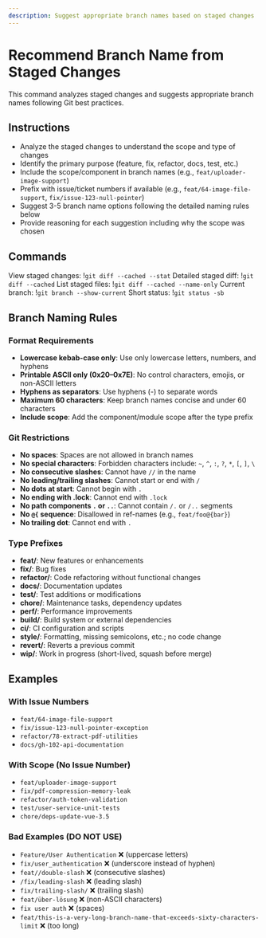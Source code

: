 ```yaml
---
description: Suggest appropriate branch names based on staged changes
---
```


# Recommend Branch Name from Staged Changes

This command analyzes staged changes and suggests appropriate branch names following Git best practices.

## Instructions

- Analyze the staged changes to understand the scope and type of changes
- Identify the primary purpose (feature, fix, refactor, docs, test, etc.)
- Include the scope/component in branch names (e.g., `feat/uploader-image-support`)
- Prefix with issue/ticket numbers if available (e.g., `feat/64-image-file-support`, `fix/issue-123-null-pointer`)
- Suggest 3-5 branch name options following the detailed naming rules below
- Provide reasoning for each suggestion including why the scope was chosen

## Commands

View staged changes: !`git diff --cached --stat`
Detailed staged diff: !`git diff --cached`
List staged files: !`git diff --cached --name-only`
Current branch: !`git branch --show-current`
Short status: !`git status -sb`

## Branch Naming Rules

### Format Requirements

- **Lowercase kebab-case only**: Use only lowercase letters, numbers, and hyphens
- **Printable ASCII only (0x20–0x7E)**: No control characters, emojis, or non-ASCII letters
- **Hyphens as separators**: Use hyphens (-) to separate words
- **Maximum 60 characters**: Keep branch names concise and under 60 characters
- **Include scope**: Add the component/module scope after the type prefix

### Git Restrictions

- **No spaces**: Spaces are not allowed in branch names
- **No special characters**: Forbidden characters include: `~`, `^`, `:`, `?`, `*`, `[`, `]`, `\`
- **No consecutive slashes**: Cannot have `//` in the name
- **No leading/trailing slashes**: Cannot start or end with `/`
- **No dots at start**: Cannot begin with `.`
- **No ending with .lock**: Cannot end with `.lock`
- **No path components `.` or `..`**: Cannot contain `/.` or `/..` segments
- **No `@{` sequence**: Disallowed in ref-names (e.g., `feat/foo@{bar}`)
- **No trailing dot**: Cannot end with `.`

### Type Prefixes

- **feat/**: New features or enhancements
- **fix/**: Bug fixes
- **refactor/**: Code refactoring without functional changes
- **docs/**: Documentation updates
- **test/**: Test additions or modifications
- **chore/**: Maintenance tasks, dependency updates
- **perf/**: Performance improvements
- **build/**: Build system or external dependencies
- **ci/**: CI configuration and scripts
- **style/**: Formatting, missing semicolons, etc.; no code change
- **revert/**: Reverts a previous commit
- **wip/**: Work in progress (short-lived, squash before merge)

## Examples

### With Issue Numbers

- `feat/64-image-file-support`
- `fix/issue-123-null-pointer-exception`
- `refactor/78-extract-pdf-utilities`
- `docs/gh-102-api-documentation`

### With Scope (No Issue Number)

- `feat/uploader-image-support`
- `fix/pdf-compression-memory-leak`
- `refactor/auth-token-validation`
- `test/user-service-unit-tests`
- `chore/deps-update-vue-3.5`

### Bad Examples (DO NOT USE)

- `Feature/User Authentication` ❌ (uppercase letters)
- `fix/user_authentication` ❌ (underscore instead of hyphen)
- `feat//double-slash` ❌ (consecutive slashes)
- `/fix/leading-slash` ❌ (leading slash)
- `fix/trailing-slash/` ❌ (trailing slash)
- `feat/über-lösung` ❌ (non-ASCII characters)
- `fix user auth` ❌ (spaces)
- `feat/this-is-a-very-long-branch-name-that-exceeds-sixty-characters-limit` ❌ (too long)
